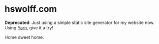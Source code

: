 hswolff.com
==============

**Deprecated**: Just using a simple static site generator for my website now. Using [Yarn](http://yarnjs.github.io/), give it a try!

Home sweet home.
